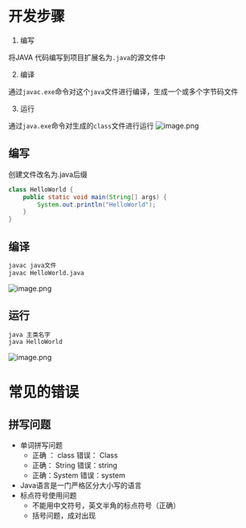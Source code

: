 # 开发步骤
1. 编写

将JAVA 代码编写到项目扩展名为`.java`的源文件中

2. 编译

通过`javac.exe`命令对这个`java`文件进行编译，生成一个或多个字节码文件

3. 运行

通过`java.exe`命令对生成的`class`文件进行运行
![image.png](../../images/2023/1696591177954-a52ffc30-921a-43bd-8dc4-53734620b2a4.png)
## 编写
创建文件改名为.java后缀
```java
class HelloWorld {
	public static void main(String[] args) {
		System.out.println("HelloWorld");
	}
}
```
## 编译
```bash
javac java文件
javac HelloWorld.java
```
![image.png](../../images/2023/1696591647162-d5e13b13-1158-4031-99eb-aa9353ed2e97.png)
## 运行
```bash
java 主类名字
java HelloWorld
```
![image.png](../../images/2023/1696591699014-30d1a555-e3b6-41f0-81d3-8b33dce8da3f.png)
# 常见的错误
## 拼写问题

- 单词拼写问题
   - 正确 ： class	  	错误： Class
   - 正确： String		错误：string
   - 正确：System		错误：system
- Java语言是一门严格区分大小写的语言
- 标点符号使用问题
   - 不能用中文符号，英文半角的标点符号（正确）
   - 括号问题，成对出现
